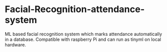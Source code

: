# Facial-Recognition-attendance-system
ML based facial recognition system which marks attendance automatically in a database. Compatible with raspberry Pi and can run as tinyml on local hardware.
